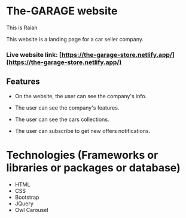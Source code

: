 # The-GARAGE website

This is Raian

This website is a landing page for a car seller company.


### Live website link: [https://the-garage-store.netlify.app/](https://the-garage-store.netlify.app/)



## Features

* On the website, the user can see the company's info.

* The  user can see the company's features.

* The user can see the cars collections.

* The user can subscribe to get new offers notifications.


# Technologies (Frameworks or libraries or packages or database)

* HTML
* CSS
* Bootstrap
* JQuery
* Owl Carousel




